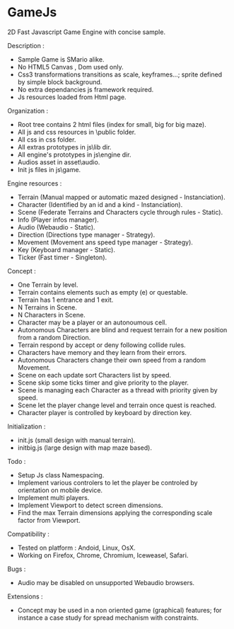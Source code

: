 # GameJs

2D Fast Javascript Game Engine with concise sample.

Description :

* Sample Game is SMario alike.
* No HTML5 Canvas , Dom used only.
* Css3 transformations transitions as scale, keyframes...; sprite defined by simple block background.
* No extra dependancies js framework required.
* Js resources loaded from Html page.

Organization :

* Root tree contains 2 html files (index for small, big for big maze).
* All js and css resources in \public folder.
* All css in css folder.
* All extras prototypes in js\lib dir.
* All engine's prototypes in js\engine dir.
* Audios asset in asset\audio.
* Init js files in js\game.

Engine resources :

* Terrain (Manual mapped or automatic mazed designed - Instanciation).
* Character (Identified by an id and a kind - Instanciation).
* Scene (Federate Terrains and Characters cycle through rules - Static).
* Info (Player infos manager).
* Audio (Webaudio - Static).
* Direction (Directions type manager - Strategy).
* Movement (Movement ans speed type manager - Strategy).
* Key (Keyboard manager - Static).
* Ticker (Fast timer - Singleton).

Concept :

* One Terrain by level.
* Terrain contains elements such as empty (e) or questable.
* Terrain has 1 entrance and 1 exit.
* N Terrains in Scene.
* N Characters in Scene.
* Character may be a player or an autonoumous cell.
* Autonomous Characters are blind and request terrain for a new position from a random Direction.
* Terrain respond by accept or deny following collide rules.
* Characters have memory and they learn from their errors.
* Autonomous Characters change their own speed from a random Movement.
* Scene on each update sort Characters list by speed.
* Scene skip some ticks timer and give priority to the player.
* Scene is managing each Character as a thread with priority given by speed.
* Scene let the player change level and terrain once quest is reached.
* Character player is controlled by keyboard by direction key.

Initialization :

* init.js (small design with manual terrain).
* initbig.js (large design with map maze based).

Todo :

* Setup Js class Namespacing.
* Implement various controlers to let the player be controled by orientation on mobile device.
* Implement multi players.
* Implement Viewport to detect screen dimensions.
* Find the max Terrain dimensions applying the corresponding scale factor from Viewport.

Compatibility :

* Tested on platform : Andoid, Linux, OsX.
* Working on Firefox, Chrome, Chromium, Iceweasel, Safari.

Bugs :

* Audio may be disabled on unsupported Webaudio browsers.

Extensions :

* Concept may be used in a non oriented game (graphical) features; for instance a case study for spread mechanism with constraints. 

